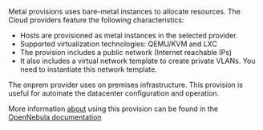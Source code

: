 Metal provisions uses bare-metal instances to allocate resources. The Cloud providers feature the following characteristics:

* Hosts are provisioned as metal instances in the selected provider.
* Supported virtualization technologies: QEMU/KVM and LXC
* The provision includes a public network (Internet reachable IPs)
* It also includes a virtual network template to create private VLANs. You need to instantiate this network template.

The onprem provider uses on premises infrastructure. This provision is useful for automate the datacenter configuration and operation.

More information [about](about) using this provision can be found in the [OpenNebula documentation](https://opennebula.io)
